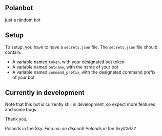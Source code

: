 ## Polanbot
just a rändom bot
## Setup
To setup, you have to have a ``secrets.json`` file. The ``secrets.json`` file should contain:
* A variable named ``token``, with your designated bot token
* A variable named ``botname``, with the name of your bot
* A variable named ``command_prefix``, with the designated command prefix of your bot
## Currently in development
Note that this bot is currently still in development, so expect more features and some bugs.

Thank you,

Polands in the Sky.
*Find me on discord! Polands in the Sky#2672*